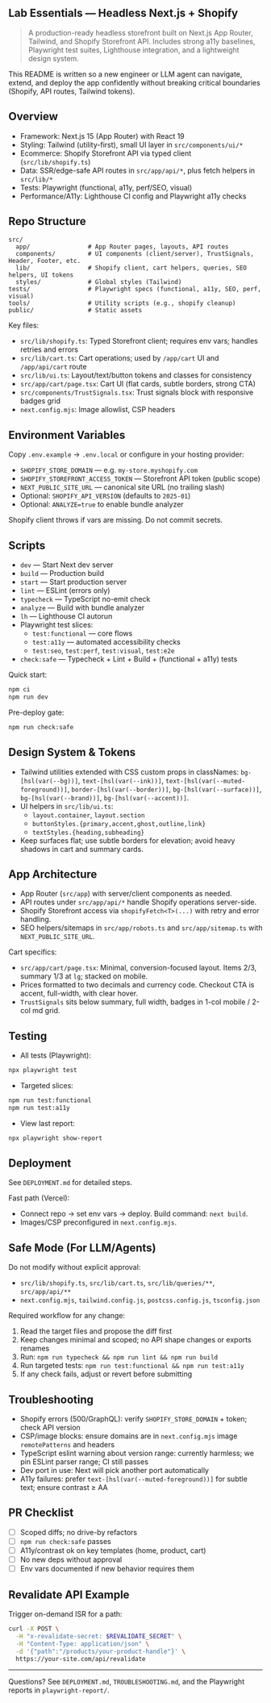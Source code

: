 ## Lab Essentials — Headless Next.js + Shopify

> A production-ready headless storefront built on Next.js App Router, Tailwind, and Shopify Storefront API. Includes strong a11y baselines, Playwright test suites, Lighthouse integration, and a lightweight design system.

This README is written so a new engineer or LLM agent can navigate, extend, and deploy the app confidently without breaking critical boundaries (Shopify, API routes, Tailwind tokens).

## Overview

- Framework: Next.js 15 (App Router) with React 19
- Styling: Tailwind (utility-first), small UI layer in `src/components/ui/*`
- Ecommerce: Shopify Storefront API via typed client (`src/lib/shopify.ts`)
- Data: SSR/edge-safe API routes in `src/app/api/*`, plus fetch helpers in `src/lib/*`
- Tests: Playwright (functional, a11y, perf/SEO, visual)
- Performance/A11y: Lighthouse CI config and Playwright a11y checks

## Repo Structure

```
src/
  app/                # App Router pages, layouts, API routes
  components/         # UI components (client/server), TrustSignals, Header, Footer, etc.
  lib/                # Shopify client, cart helpers, queries, SEO helpers, UI tokens
  styles/             # Global styles (Tailwind)
tests/                # Playwright specs (functional, a11y, SEO, perf, visual)
tools/                # Utility scripts (e.g., shopify cleanup)
public/               # Static assets
```

Key files:

- `src/lib/shopify.ts`: Typed Storefront client; requires env vars; handles retries and errors
- `src/lib/cart.ts`: Cart operations; used by `/app/cart` UI and `/app/api/cart` route
- `src/lib/ui.ts`: Layout/text/button tokens and classes for consistency
- `src/app/cart/page.tsx`: Cart UI (flat cards, subtle borders, strong CTA)
- `src/components/TrustSignals.tsx`: Trust signals block with responsive badges grid
- `next.config.mjs`: Image allowlist, CSP headers

## Environment Variables

Copy `.env.example` → `.env.local` or configure in your hosting provider:

- `SHOPIFY_STORE_DOMAIN` — e.g. `my-store.myshopify.com`
- `SHOPIFY_STOREFRONT_ACCESS_TOKEN` — Storefront API token (public scope)
- `NEXT_PUBLIC_SITE_URL` — canonical site URL (no trailing slash)
- Optional: `SHOPIFY_API_VERSION` (defaults to `2025-01`)
- Optional: `ANALYZE=true` to enable bundle analyzer

Shopify client throws if vars are missing. Do not commit secrets.

## Scripts

- `dev` — Start Next dev server
- `build` — Production build
- `start` — Start production server
- `lint` — ESLint (errors only)
- `typecheck` — TypeScript no-emit check
- `analyze` — Build with bundle analyzer
- `lh` — Lighthouse CI autorun
- Playwright test slices:
  - `test:functional` — core flows
  - `test:a11y` — automated accessibility checks
  - `test:seo`, `test:perf`, `test:visual`, `test:e2e`
- `check:safe` — Typecheck + Lint + Build + (functional + a11y) tests

Quick start:

```bash
npm ci
npm run dev
```

Pre-deploy gate:

```bash
npm run check:safe
```

## Design System & Tokens

- Tailwind utilities extended with CSS custom props in classNames: `bg-[hsl(var(--bg))]`, `text-[hsl(var(--ink))]`, `text-[hsl(var(--muted-foreground))]`, `border-[hsl(var(--border))]`, `bg-[hsl(var(--surface))]`, `bg-[hsl(var(--brand))]`, `bg-[hsl(var(--accent))]`.
- UI helpers in `src/lib/ui.ts`:
  - `layout.container`, `layout.section`
  - `buttonStyles.{primary,accent,ghost,outline,link}`
  - `textStyles.{heading,subheading}`
- Keep surfaces flat; use subtle borders for elevation; avoid heavy shadows in cart and summary cards.

## App Architecture

- App Router (`src/app`) with server/client components as needed.
- API routes under `src/app/api/*` handle Shopify operations server-side.
- Shopify Storefront access via `shopifyFetch<T>(...)` with retry and error handling.
- SEO helpers/sitemaps in `src/app/robots.ts` and `src/app/sitemap.ts` with `NEXT_PUBLIC_SITE_URL`.

Cart specifics:

- `src/app/cart/page.tsx`: Minimal, conversion-focused layout. Items 2/3, summary 1/3 at `lg`; stacked on mobile.
- Prices formatted to two decimals and currency code. Checkout CTA is accent, full-width, with clear hover.
- `TrustSignals` sits below summary, full width, badges in 1-col mobile / 2-col md grid.

## Testing

- All tests (Playwright):

```bash
npx playwright test
```

- Targeted slices:

```bash
npm run test:functional
npm run test:a11y
```

- View last report:

```bash
npx playwright show-report
```

## Deployment

See `DEPLOYMENT.md` for detailed steps.

Fast path (Vercel):

- Connect repo → set env vars → deploy. Build command: `next build`.
- Images/CSP preconfigured in `next.config.mjs`.

## Safe Mode (For LLM/Agents)

Do not modify without explicit approval:

- `src/lib/shopify.ts`, `src/lib/cart.ts`, `src/lib/queries/**`, `src/app/api/**`
- `next.config.mjs`, `tailwind.config.js`, `postcss.config.js`, `tsconfig.json`

Required workflow for any change:

1. Read the target files and propose the diff first
2. Keep changes minimal and scoped; no API shape changes or exports renames
3. Run: `npm run typecheck && npm run lint && npm run build`
4. Run targeted tests: `npm run test:functional && npm run test:a11y`
5. If any check fails, adjust or revert before submitting

## Troubleshooting

- Shopify errors (500/GraphQL): verify `SHOPIFY_STORE_DOMAIN` + token; check API version
- CSP/image blocks: ensure domains are in `next.config.mjs` image `remotePatterns` and headers
- TypeScript eslint warning about version range: currently harmless; we pin ESLint parser range; CI still passes
- Dev port in use: Next will pick another port automatically
- A11y failures: prefer `text-[hsl(var(--muted-foreground))]` for subtle text; ensure contrast ≥ AA

## PR Checklist

- [ ] Scoped diffs; no drive-by refactors
- [ ] `npm run check:safe` passes
- [ ] A11y/contrast ok on key templates (home, product, cart)
- [ ] No new deps without approval
- [ ] Env vars documented if new behavior requires them

## Revalidate API Example

Trigger on-demand ISR for a path:

```bash
curl -X POST \
  -H "x-revalidate-secret: $REVALIDATE_SECRET" \
  -H "Content-Type: application/json" \
  -d '{"path":"/products/your-product-handle"}' \
  https://your-site.com/api/revalidate
```

---

Questions? See `DEPLOYMENT.md`, `TROUBLESHOOTING.md`, and the Playwright reports in `playwright-report/`.
